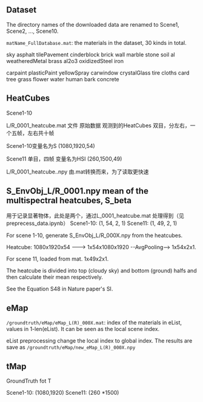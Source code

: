 ## Dataset
The directory names of the downloaded data are renamed to Scene1, Scene2, ..., Scene10.

`matName_FullDatabase.mat`: the materials in the dataset, 30 kinds in total. 

sky asphalt tilePavement cinderblock brick wall marble stone soil al weatheredMetal brass al2o3 oxidizedSteel iron

carpaint plasticPaint yellowSpray carwindow crystalGlass tire cloths card tree grass flower water human bark concrete

## HeatCubes
Scene1-10

L/R_0001_heatcube.mat 文件  原始数据 观测到的HeatCubes  双目，分左右，一个五帧，左右共十帧

Scene1-10变量名为S  (1080,1920,54)      

Scene11  单目，四帧  变量名为HSI (260,1500,49)

L/R_0001_heatcube..npy  由.mat转换而来，为了读取更快速

## S_EnvObj_L/R_0001.npy    mean of the multispectral heatcubes, S_beta

用于记录显著物体，此处是两个，通过L_0001_heatcube.mat  处理得到（见preprecess_data.ipynb）
Scene1-10: (1, 54, 2, 1)   Scene11: (1, 49, 2, 1)
 
For scene 1-10, generate S_EnvObj_L/R_000X.npy from the heatcubes. 

Heatcube: 1080x1920x54 ---> 1x54x1080x1920 --AvgPooling--> 1x54x2x1. 

For scene 11, loaded from mat. 1x49x2x1. 

The heatcube is divided into top (cloudy sky) and bottom (ground) halfs and then calculate their mean respectively. 

See the Equation S48 in Nature paper's SI. 

## eMap
`/groundtruth/eMap/eMap_L(R)_000X.mat`: index of the materials in eList, values in 1-len(eList). It can be seen as the local scene index. 

eList preprocessing change the local index to global index. The results are save as 
`/groundtruth/eMap/new_eMap_L(R)_000X.npy`


## tMap
GroundTruth fot T

Scene1-10: (1080,1920)   Scene11: (260 *1500)